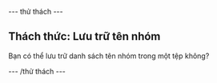 \--- thử thách \---

## Thách thức: Lưu trữ tên nhóm

Bạn có thể lưu trữ danh sách tên nhóm trong một tệp không?

\--- /thử thách \---